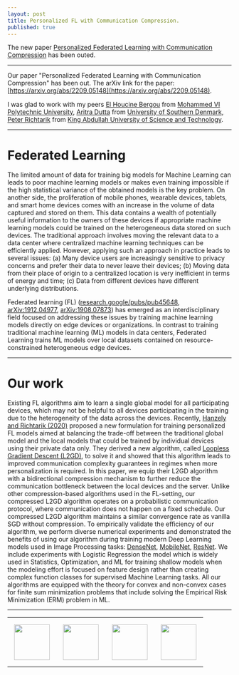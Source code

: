 ```yaml
---
layout: post
title: Personalized FL with Communication Compression.
published: true
---
```


The new paper [Personalized Federated Learning with Communication Compression](https://arxiv.org/abs/2209.05148) has been outed.

---

Our paper "Personalized Federated Learning with Communication Compression" has been out. The arXiv link for the paper: [https://arxiv.org/abs/2209.05148](https://arxiv.org/abs/2209.05148).

I was glad to work with my peers [El Houcine Bergou](https://zhizeli.github.io/) from [Mohammed VI Polytechnic University](https://www.um6p.ma/index.php/en/vision), [Aritra Dutta](http://www.aritradutta.com/) from [University of Southern Denmark](https://www.sdu.dk/en), [Peter Richtarik](https://richtarik.org/) from [King Abdullah University of Science and Technology](https://cemse.kaust.edu.sa/).

----

# Federated Learning

The limited amount of data for training big models for Machine Learning can leads to poor machine learning models or makes even training impossible if the high statistical variance of the obtained models is the key problem. On another side, the proliferation of mobile phones, wearable devices, tablets, and smart home devices comes with an increase in the volume of data captured and stored on them. This data contains a wealth of potentially useful information to the owners of these devices if appropriate machine learning models could be trained on the heterogeneous data stored on such devices. The traditional approach involves moving the relevant data to a data center where centralized machine learning techniques can be efficiently applied.  However, applying such an approach in practice leads to several issues: (a) Many device users are increasingly sensitive to privacy concerns and prefer their data to never leave their devices; (b) Moving data from their place of origin to a centralized location is very inefficient in terms of energy and time; (c) Data from different devices have different underlying distributions.

Federated learning (FL) ([research.google/pubs/pub45648](https://research.google/pubs/pub45648/), [arXiv:1912.04977](https://arxiv.org/abs/1912.04977), [arXiv:1908.07873](https://arxiv.org/abs/1908.07873)) has emerged as an interdisciplinary field focused on addressing these issues by training machine learning models directly on edge devices or organizations. In contrast to training traditional machine learning (ML) models in data centers, Federated Learning trains ML models over local datasets contained on resource-constrained heterogeneous edge devices.

---

# Our work

Existing FL algorithms aim to learn a single global model for all participating devices, which may not be helpful to all devices participating in the training due to the heterogeneity of the data across 
the devices. Recently, [Hanzely and Richtarik (2020)](https://arxiv.org/abs/2002.05516) proposed a new formulation for training personalized FL models aimed at balancing the trade-off between the traditional global model and the local models that could be trained by individual devices using their private data only. They derived a new algorithm, called [Loopless Gradient Descent (L2GD)](https://arxiv.org/abs/2002.05516), to solve it and showed that this algorithm leads to improved communication complexity guarantees in regimes when more personalization is required. 
In this paper, we equip their L2GD algorithm with a bidirectional compression mechanism to further reduce the communication bottleneck between the local devices and the server. 
Unlike other compression-based algorithms used in the FL-setting, our compressed L2GD algorithm operates on a probabilistic communication protocol, where communication does not happen on a fixed schedule. Our compressed L2GD algorithm maintains a similar convergence rate as vanilla SGD without compression.
To empirically validate the efficiency of our algorithm, we perform diverse numerical experiments and demonstrated the benefits of using our algorithm during training modern Deep Learning models used in Image Processing tasks: [DenseNet](https://arxiv.org/abs/1608.06993), [MobileNet](https://arxiv.org/abs/1704.04861), [ResNet](https://arxiv.org/abs/1512.03385). We include experiments with Logistic Regression the model which is widely used in Statistics, Optimization, and ML for training shallow models when the modeling effort is focused on feature design rather than creating complex function classes for supervised Machine Learning tasks. All our algorithms are equipped with the theory for convex and non-convex cases for finite sum minimization problems that include solving the Empirical Risk Minimization (ERM) problem in ML.

---

<table style="text-align:center;">
<tr>
<td style="padding:15px;text-align:center;vertical-align:middle;"> <img height="80px" src="https://burlachenkok.github.io/materials/UM6P-logo.png"/> </td>
<td style="padding:15px;text-align:center;vertical-align:middle;"> <img height="80px" src="https://burlachenkok.github.io/materials/SDU-logo.png"/> </td>
<td style="padding:15px;text-align:center;vertical-align:middle;"> <img height="80px" src="https://burlachenkok.github.io/materials/KAUST-logo.png"/> </td> 
<td style="padding:15px;text-align:center;vertical-align:middle;"> <img height="80px" src="https://burlachenkok.github.io/materials/SDAIA-Logo-2.png"/> </td>
</tr>
</table>

